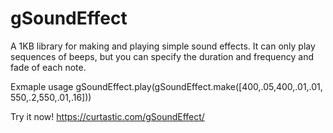 # gSoundEffect
A 1KB library for making and playing simple sound effects. It can only play sequences of beeps, but you can specify the duration and frequency and fade of each note.

Exmaple usage gSoundEffect.play(gSoundEffect.make([400,.05,400,.01,.01,  550,.2,550,.01,.16]))

Try it now! https://curtastic.com/gSoundEffect/
